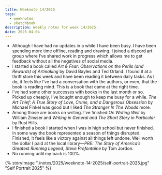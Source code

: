 ```yaml
---
title: Weeknote 14/2025
tags:
  - weeknotes
  - sketchbook
description: Weekly notes for week 14/2025.
date: 2025-04-04
---
```

- Although I have had no updates in a while I have been busy. I have been spending more time offline, reading and drawing. I joined a discord art group where I’ve shared work in progress which allows me to get feedback without all the negatives of social media. 
- I started a book called *Art & Fear: Observations on the Perils (and Rewards) of Artmaking* by David Bayles and Ted Orland. I found it at a thrift store this week and have been reading it between daily tasks. As I do, it feels like I’ve had a conversation with the authors, or even, that the book is reading mind. This is a book that came at the right time. 
- I’ve had some other successes with books in the last month or so. Picked up cheaply, I’ve bought enough to keep me busy for a while. *The Art Thief: A True Story of Love, Crime, and a Dangerous Obsession* by Michael Finkel was good but I liked *The Stranger In The Woods* more. 
- Among those are books on writing. I’ve finished *On Writing Well* by William Zinsser and *Writing in General and The Short Story in Particular* by Rust Hills.
- I finished a book I started when I was in high school but never finished. In some way the book represented a season of things disrupted. Finished, it feels like a victory against all things left undone. Well worth the dollar I paid at the local library—*PRE: The Story of America’s Greatest Running Legend, Steve Prefontaine* by Tom Jordon. 
- No running until my back is 100%. 

{% storyImage "./notes/2025/weeknote-14-2025/self-portrait-2025.jpg" "Self Portrait 2025" %}